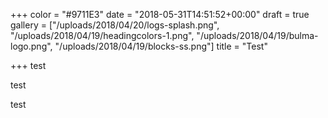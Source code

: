+++
color = "#9711E3"
date = "2018-05-31T14:51:52+00:00"
draft = true
gallery = ["/uploads/2018/04/20/logs-splash.png", "/uploads/2018/04/19/headingcolors-1.png", "/uploads/2018/04/19/bulma-logo.png", "/uploads/2018/04/19/blocks-ss.png"]
title = "Test"

+++
test 

test 

test